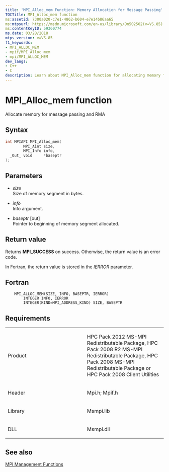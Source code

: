 ```yaml
---
title: 'MPI_Alloc_mem Function: Memory Allocation for Message Passing'
TOCTitle: MPI_Alloc_mem function
ms:assetid: 7300a020-c7e1-4862-b604-e7e14b86aa65
ms:mtpsurl: https://msdn.microsoft.com/en-us/library/Dn502502(v=VS.85)
ms:contentKeyID: 59360774
ms.date: 03/28/2018
mtps_version: v=VS.85
f1_keywords:
- MPI_ALLOC_MEM
- mpif/MPI_Alloc_mem
- mpi/MPI_ALLOC_MEM
dev_langs:
- C++
- C
description: Learn about MPI_Alloc_mem function for allocating memory for message passing and RMA. Understand syntax, parameters, return values, and requirements.
---
```


# MPI\_Alloc\_mem function

Allocate memory for message passing and RMA

## Syntax

``` c++
int MPIAPI MPI_Alloc_mem(
        MPI_Aint size,
        MPI_Info info,
  _Out_ void     *baseptr
);
```

## Parameters

  - *size*  
    Size of memory segment in bytes.

  - *info*  
    Info argument.

  - *baseptr* \[out\]  
    Pointer to beginning of memory segment allocated.

## Return value

Returns **MPI\_SUCCESS** on success. Otherwise, the return value is an error code.

In Fortran, the return value is stored in the *IERROR* parameter.

## Fortran

``` FORTRAN
    MPI_ALLOC_MEM(SIZE, INFO, BASEPTR, IERROR)
        INTEGER INFO, IERROR
        INTEGER(KIND=MPI_ADDRESS_KIND) SIZE, BASEPTR
```

## Requirements

<table>
<colgroup>
<col style="width: 50%" />
<col style="width: 50%" />
</colgroup>
<tbody>
<tr class="odd">
<td><p>Product</p></td>
<td><p>HPC Pack 2012 MS-MPI Redistributable Package, HPC Pack 2008 R2 MS-MPI Redistributable Package, HPC Pack 2008 MS-MPI Redistributable Package or HPC Pack 2008 Client Utilities</p></td>
</tr>
<tr class="even">
<td><p>Header</p></td>
<td>Mpi.h;
Mpif.h</td>
</tr>
<tr class="odd">
<td><p>Library</p></td>
<td>Msmpi.lib</td>
</tr>
<tr class="even">
<td><p>DLL</p></td>
<td>Msmpi.dll</td>
</tr>
</tbody>
</table>


## See also

[MPI Management Functions](mpi-management-functions.md)

